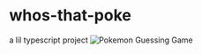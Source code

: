 # whos-that-poke

a lil typescript project
![Pokemon Guessing Game](https://github.com/eclonghurst/whos-that-poke/main/display.png?raw=true)
